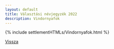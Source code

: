 ```yaml
---
layout: default
title: Választási névjegyzék 2022
description: Vindornyafok
---
```


{% include settlementHTMLs/Vindornyafok.html %}

[Vissza](../)